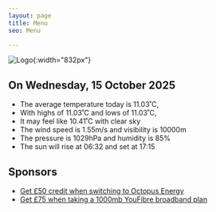 ```yaml
---
layout: page
title: Menu
seo: Menu

---
```


![Logo](/images/logo.jpg){:width="832px"}

<!-- weather_marker starts -->
## On Wednesday, 15 October 2025

- The average temperature today is 11.03˚C,
- With highs of 11.03˚C and lows of 11.03˚C,
- It may feel like 10.41˚C with clear sky
- The wind speed is 1.55m/s and visibility is 10000m
- The pressure is 1029hPa and humidity is 85%
- The sun will rise at 06:32 and set at 17:15

<!-- weather_marker ends -->

## Sponsors

- [Get £50 credit when switching to Octopus Energy](https://bit.ly/3oD1nnS)
- [Get £75 when taking a 1000mb YouFibre broadband plan](https://aklam.io/91zWhU?)
